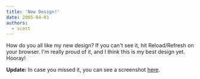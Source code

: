 ```yaml
---
title: 'New Design!'
date: 2005-04-01
authors:
  - scott
---
```


How do you all like my new design? If you can't see it, hit Reload/Refresh on your browser. I'm really proud of it, and I think this is my best design yet. Hooray!

**Update:** In case you missed it, you can see a screenshot [here](/images/blog-photos/april12005.png).
